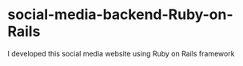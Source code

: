 # social-media-backend-Ruby-on-Rails
I developed this social media website using Ruby on Rails framework
